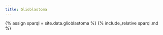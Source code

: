 ```yaml
---
title: Glioblastoma
---
```


{% assign sparql = site.data.glioblastoma  %}
{% include_relative sparql.md %}

